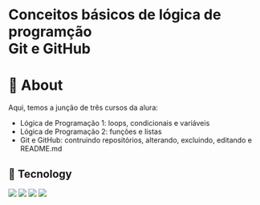 # Conceitos básicos de lógica de programção <br> Git e GitHub


<h1>🧠 About </h1>
<p>
  Aqui, temos a junção de três cursos da alura: <br>
  <ul>
    <li>Lógica de Programação 1: loops, condicionais e variáveis</li>
    <li>Lógica de Programação 2: funções e listas</li>
    <li>Git e GitHub: contruindo repositórios, alterando, excluindo, editando e README.md </li>
  </ul>

</p>

## 🚀 Tecnology
<div>
  <img src="https://img.shields.io/badge/HTML-239120?style=for-the-badge&logo=html5&logoColor=white">
  <img src="https://img.shields.io/badge/CSS-239120?&style=for-the-badge&logo=css3&logoColor=blue">
  <img src="https://img.shields.io/badge/JavaScript-F7DF1E?style=for-the-badge&logo=javascript&logoColor=yellow">
  <img src="https://img.shields.io/badge/git-F7DF1E?style=for-the-badge&logo=git&logoColor=red">
</div>
